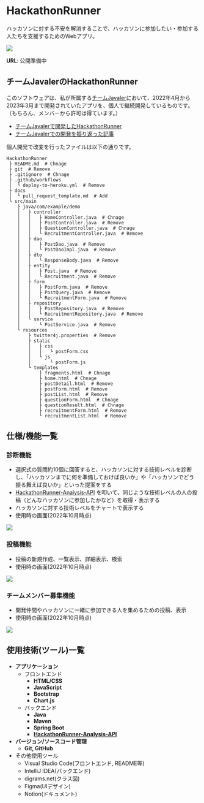 # HackathonRunner

ハッカソンに対する不安を解消することで、ハッカソンに参加したい・参加する人たちを支援するためのWebアプリ。

<img src="https://user-images.githubusercontent.com/79685987/197310366-d45ea75e-e970-441c-88f5-f57601a65ef6.jpg">

**URL**: 公開準備中

## チームJavalerのHackathonRunner

このソフトウェアは、私が所属する[チームJavaler](https://github.com/Javaler/)において、2022年4月から2023年3月まで開発されていたアプリを、個人で継続開発しているものです。（もちろん、メンバーから許可は得ています。）

- [チームJavalerで開発したHackathonRunner](https://github.com/Javaler/HackathonRunner)
- [チームJavalerでの開発を振り返った記事](https://qiita.com/NMS/items/4d43e3acb02d29cc6cc4)

個人開発で改変を行ったファイルは以下の通りです。
```
HackathonRunner
 ├ README.md  # Chnage
 ├ git  # Remove
 ├ .gitignore  # Chnage
 ├ .github/workflows
 │  └ deploy-to-heroku.yml  # Remove
 ├ docs
 │  └ pull_request_template.md  # Add
 └ src/main
    ├ java/com/example/demo
    │   ├ controller
    │   │   ├ HomeController.java  # Chnage
    │   │   ├ PostController.java  # Remove
    │   │   ├ QuestionController.java  # Chnage
    │   │   └ RecruitmentController.java  # Remove
    │   ├ dao
    │   │   ├ PostDao.java  # Remove
    │   │   └ PostDaoImpl.java  # Remove
    │   ├ dto
    │   │   └ ResponseBody.java  # Remove
    │   ├ entity
    │   │   ├ Post.java  # Remove
    │   │   └ Recruitment.java  # Remove
    │   ├ form
    │   │   ├ PostForm.java  # Remove
    │   │   ├ PostQuery.java  # Remove
    │   │   └ RecruitmentForm.java  # Remove
    │   ├ repository
    │   │   ├ PostRepository.java  # Remove
    │   │   └ RecruitmentRepository.java  # Remove
    │   └ service
    │       └ PostService.java  # Remove
    └ resources
        ├ twitter4j.properties  # Remove
        ├ static
        │   ├ css
        │   │   └ postForm.css
        │   └ js
        │       └ postForm.js
        └ templates
            ├ fragments.html  # Chnage
            ├ home.html  # Chnage
            ├ postDetail.html  # Remove
            ├ postForm.html  # Remove
            ├ postList.html  # Remove
            ├ questionForm.html  # Chnage
            ├ questionResult.html  # Chnage
            ├ recruitmentForm.html  # Remove
            └ recruitmentList.html  # Remove
```

## 仕様/機能一覧

### 診断機能

- 選択式の質問約10個に回答すると、ハッカソンに対する技術レベルを診断し、「ハッカソンまでに何を準備しておけば良いか」や「ハッカソンでどう振る舞えば良いか」といった提案をする
- [HackathonRunner-Analysis-API](https://github.com/Javaler/HackathonRunner-Analysis-API) を叩いて、同じような技術レベルの人の投稿（どんなハッカソンに参加したかなど）を取得・表示する
- ハッカソンに対する技術レベルをチャートで表示する
- 使用時の画面(2022年10月時点)
<img src="https://user-images.githubusercontent.com/79685987/197223472-e6814061-015a-48e1-a347-02e690979ba6.mp4">

### 投稿機能

- 投稿の新規作成、一覧表示、詳細表示、検索
- 使用時の画面(2022年10月時点)
<img src="https://user-images.githubusercontent.com/79685987/197227396-ac8907ca-91b9-480f-9b52-e4ebb2113861.mp4">

### チームメンバー募集機能

- 開発仲間やハッカソンに一緒に参加できる人を集めるための投稿、表示
- 使用時の画面(2022年10月時点)
<img src="https://user-images.githubusercontent.com/79685987/197318073-827d3bae-7763-48c1-9e3f-ac4df6ddc05c.mp4">

## 使用技術(ツール)一覧

- **アプリケーション**
  - フロントエンド
    - **HTML/CSS**
    - **JavaScript**
    - **Bootstrap**
    - **Chart.js**
  - バックエンド
    - **Java**
    - **Maven**
    - **Spring Boot**
    - **[HackathonRunner-Analysis-API](https://github.com/Javaler/HackathonRunner-Analysis-API)**
- **バージョン/ソースコード管理**
  - **Git, GitHub**
- その他使用ツール
  - Visual Studio Code(フロントエンド, README等)
  - IntelliJ IDEA(バックエンド)
  - digrams.net(クラス図)
  - Figma(UIデザイン)
  - Notion(ドキュメント)

